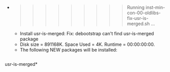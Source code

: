 * >>>>>>>>> Running inst-min-con-00-oldlibs-fix-usr-is-merged.sh ...
  * Install usr-is-merged: Fix: debootstrap can't find usr-is-merged package
  * Disk size = 891168K. Space Used = 4K. Runtime = 00:00:00:00.
  * The following NEW packages will be installed:
  ```bash
usr-is-merged*
  ```
